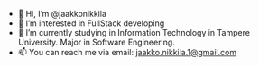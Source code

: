 - 👋 Hi, I’m @jaakkonikkila
- 👀 I’m interested in FullStack developing
- 🌱 I’m currently studying in Information Technology in Tampere University. Major in Software Engineering.
- 📫 You can reach me via email: jaakko.nikkila.1@gmail.com

<!---
jaakkonikkila/jaakkonikkila is a ✨ special ✨ repository because its `README.md` (this file) appears on your GitHub profile.
You can click the Preview link to take a look at your changes.
--->
